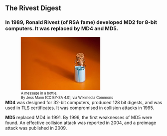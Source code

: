 ## The Rivest Digest

### In 1989, Ronald Rivest (of RSA fame) developed MD2 for 8-bit computers. It was replaced by MD4 and MD5. 


<figure class="snippetimg" style="margin: 0 auto;width:80%">

  <img src=".guides/img/Messagebottle.jpg" alt="By Johan (Own work) [GFDL (http://www.gnu.org/copyleft/fdl.html) or CC-BY-SA-3.0 (http://creativecommons.org/licenses/by-sa/3.0/)], via Wikimedia Commons">
  <figcaption style="font-size: 0.8em; text-align: left;">A message in a bottle.
</br>
 By Jess Mann [CC BY-SA 4.0], via Wikimedia Commons
</figure


**MD4** was designed for 32-bit computers, produced 128 bit digests, and was used in TLS certificates. It was compromised in collision attacks in 1995.

**MD5** replaced MD4 in 1991.  By 1996, the first weaknesses of MD5 were found. An effective collision attack was reported in 2004, and a preimage attack was published in 2009.



